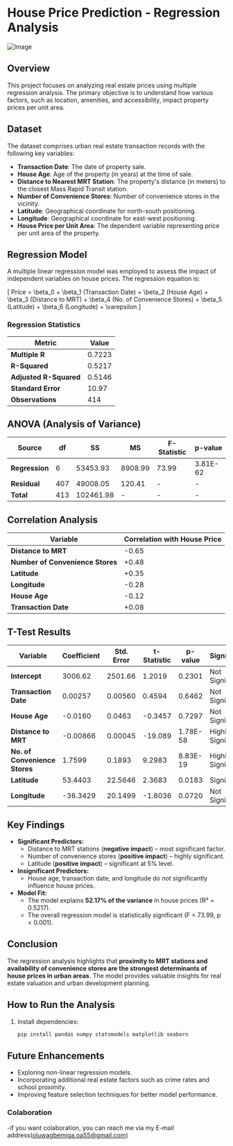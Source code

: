 # House Price Prediction - Regression Analysis

![Image](https://github.com/user-attachments/assets/338b94b6-0b91-4d6d-9d98-085b2f13a51e)

## Overview
This project focuses on analyzing real estate prices using multiple regression analysis. The primary objective is to understand how various factors, such as location, amenities, and accessibility, impact property prices per unit area.

## Dataset
The dataset comprises urban real estate transaction records with the following key variables:

- **Transaction Date**: The date of property sale.
- **House Age**: Age of the property (in years) at the time of sale.
- **Distance to Nearest MRT Station**: The property's distance (in meters) to the closest Mass Rapid Transit station.
- **Number of Convenience Stores**: Number of convenience stores in the vicinity.
- **Latitude**: Geographical coordinate for north-south positioning.
- **Longitude**: Geographical coordinate for east-west positioning.
- **House Price per Unit Area**: The dependent variable representing price per unit area of the property.

## Regression Model
A multiple linear regression model was employed to assess the impact of independent variables on house prices. The regression equation is:

\[
Price = \beta_0 + \beta_1 (Transaction Date) + \beta_2 (House Age) + \beta_3 (Distance to MRT) + \beta_4 (No. of Convenience Stores) + \beta_5 (Latitude) + \beta_6 (Longitude) + \varepsilon
\]

### **Regression Statistics**
| Metric | Value |
|--------|-------|
| **Multiple R** | 0.7223 |
| **R-Squared** | 0.5217 |
| **Adjusted R-Squared** | 0.5146 |
| **Standard Error** | 10.97 |
| **Observations** | 414 |

## ANOVA (Analysis of Variance)
| Source | df | SS | MS | F-Statistic | p-value |
|--------|----|--------|--------|------------|---------|
| **Regression** | 6 | 53453.93 | 8908.99 | 73.99 | 3.81E-62 |
| **Residual** | 407 | 49008.05 | 120.41 | - | - |
| **Total** | 413 | 102461.98 | - | - | - |

## Correlation Analysis
| Variable | Correlation with House Price |
|----------|-----------------------------|
| **Distance to MRT** | -0.65 |
| **Number of Convenience Stores** | +0.48 |
| **Latitude** | +0.35 |
| **Longitude** | -0.28 |
| **House Age** | -0.12 |
| **Transaction Date** | +0.08 |

## T-Test Results
| Variable | Coefficient | Std. Error | t-Statistic | p-value | Significance |
|----------|------------|------------|------------|---------|-------------|
| **Intercept** | 3006.62 | 2501.66 | 1.2019 | 0.2301 | Not Significant |
| **Transaction Date** | 0.00257 | 0.00560 | 0.4594 | 0.6462 | Not Significant |
| **House Age** | -0.0160 | 0.0463 | -0.3457 | 0.7297 | Not Significant |
| **Distance to MRT** | -0.00866 | 0.00045 | -19.089 | 1.78E-58 | Highly Significant |
| **No. of Convenience Stores** | 1.7599 | 0.1893 | 9.2983 | 8.83E-19 | Highly Significant |
| **Latitude** | 53.4403 | 22.5646 | 2.3683 | 0.0183 | Significant |
| **Longitude** | -36.3429 | 20.1499 | -1.8036 | 0.0720 | Not Significant |

## Key Findings
- **Significant Predictors:**
  - Distance to MRT stations (**negative impact**) – most significant factor.
  - Number of convenience stores (**positive impact**) – highly significant.
  - Latitude (**positive impact**) – significant at 5% level.
- **Insignificant Predictors:**
  - House age, transaction date, and longitude do not significantly influence house prices.
- **Model Fit:**
  - The model explains **52.17% of the variance** in house prices (R² = 0.5217).
  - The overall regression model is statistically significant (F = 73.99, p < 0.001).

## Conclusion
The regression analysis highlights that **proximity to MRT stations and availability of convenience stores are the strongest determinants of house prices in urban areas**. The model provides valuable insights for real estate valuation and urban development planning.

## How to Run the Analysis
1. Install dependencies:
   ```bash
   pip install pandas numpy statsmodels matplotlib seaborn
   ```

## Future Enhancements
- Exploring non-linear regression models.
- Incorporating additional real estate factors such as crime rates and school proximity.
- Improving feature selection techniques for better model performance.

### Colaboration
-if you want colaboration, you can reach me via my E-mail address(oluwagbemiga.oa55@gmail.com)
